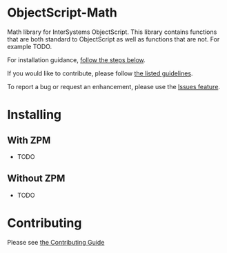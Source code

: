# ObjectScript-Math
Math library for InterSystems ObjectScript. This library contains functions that are both standard to ObjectScript as well as functions that are not. For example TODO.

For installation guidance, [follow the steps below](#installing).

If you would like to contribute, please follow [the listed guidelines](#contributing).

To report a bug or request an enhancement, please use the [Issues feature](https://github.com/psteiwer/ObjectScript-Math/issues).

# Installing
## With ZPM
- TODO

## Without ZPM
- TODO

# Contributing
Please see [the Contributing Guide](https://github.com/psteiwer/ObjectScript-Math/blob/master/CONTRIBUTING.md)
